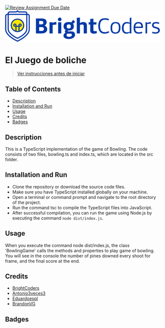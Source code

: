 [![Review Assignment Due Date](https://classroom.github.com/assets/deadline-readme-button-24ddc0f5d75046c5622901739e7c5dd533143b0c8e959d652212380cedb1ea36.svg)](https://classroom.github.com/a/9mI3rT9o)
![BrightCoders Logo](img/logo.png)

# El Juego de boliche

> [Ver instrucciones antes de iniciar](./instructions.md)

## Table of Contents
- [Description](#description)
- [Installation and Run](#installation-and-run)
- [Usage](#usage)
- [Credits](#credits)
- [Badges](#badges)
  
## Description
This is a TypeScript implementation of the game of Bowling. The code consists of two files, bowling.ts and index.ts, which are located in the src folder.

## Installation and Run
- Clone the repository or download the source code files.
- Make sure you have TypeScript installed globally on your machine.
- Open a terminal or command prompt and navigate to the root directory of the project.
- Run the command tsc to compile the TypeScript files into JavaScript.
- After successful compilation, you can run the game using Node.js by executing the command `node dist/index.js`.

## Usage
When you execute the command node dist/index.js, the class 'BowlingGame' calls the methods and properties to play  game of bowling. You will see in the console the number of pines downed every shoot for frame, and the final score at the end.

## Credits
- [BrightCoders](https://www.brightcoders.dev/)
- [Antonio3veces3](aantonioramirez33@gmail.com)
- [Eduardoespl](eduardoesp3317@gmail.com)
- [BrandonVG](brandon.vadillox3@gmail.com)

## Badges